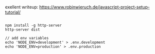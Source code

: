 exellent writeup: https://www.robinwieruch.de/javascript-project-setup-tutorial/
```

npm install -g http-server
http-server dist

// add env variables
echo 'NODE_ENV=development' > .env.development
echo 'NODE_ENV=production' > .env.production

```